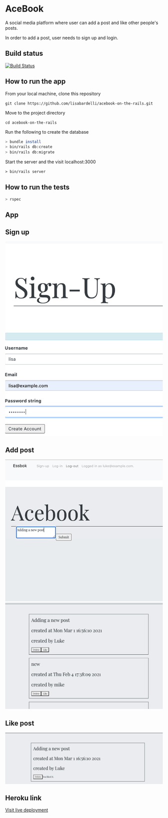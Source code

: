 # AceBook

A social media platform where user can add a post and like other people's posts.

In order to add a post, user needs to sign up and login. 

## Build status

[![Build Status](https://travis-ci.com/Will-Helliwell/acebook-on-the-rails.svg?branch=master)](https://github.com/Will-Helliwell/acebook-on-the-rails)


## How to run the app


From your local machine, clone this repository

```
git clone https://github.com/lisabardelli/acebook-on-the-rails.git
```

Move to the project directory

```
cd acebook-on-the-rails
```

Run the following to create the database

```bash
> bundle install
> bin/rails db:create
> bin/rails db:migrate
```

Start the server and the visit localhost:3000
```
> bin/rails server 
```

## How to run the tests

```bash
> rspec
```

## **App**
## **Sign up**
![Sign up](signup.png)
## **Add post**
![Add post](add_post.png)
![Showing post](add-post_2.png)
## **Like post**
![Like](like.png)

## Heroku link

[Visit live deployment](https://acebook-on-the-rails.herokuapp.com/)


